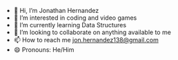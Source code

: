 - 👋 Hi, I’m Jonathan Hernandez
- 👀 I’m interested in coding and video games
- 🌱 I’m currently learning Data Structures
- 💞️ I’m looking to collaborate on anything available to me
- 📫 How to reach me jon.hernandez138@gmail.com
- 😄 Pronouns: He/Him

<!---
JonHern/JonHern is a ✨ special ✨ repository because its `README.md` (this file) appears on your GitHub profile.
You can click the Preview link to take a look at your changes.
--->

